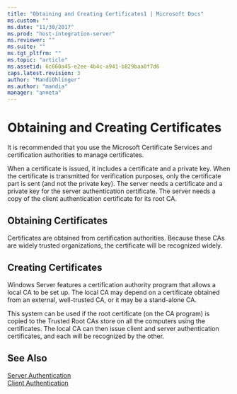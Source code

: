 ```yaml
---
title: "Obtaining and Creating Certificates1 | Microsoft Docs"
ms.custom: ""
ms.date: "11/30/2017"
ms.prod: "host-integration-server"
ms.reviewer: ""
ms.suite: ""
ms.tgt_pltfrm: ""
ms.topic: "article"
ms.assetid: 6c660a45-e2ee-4b4c-a941-b829baa0f7d6
caps.latest.revision: 3
author: "MandiOhlinger"
ms.author: "mandia"
manager: "anneta"
---
```

# Obtaining and Creating Certificates
It is recommended that you use the Microsoft Certificate Services and certification authorities to manage certificates.  
  
 When a certificate is issued, it includes a certificate and a private key. When the certificate is transmitted for verification purposes, only the certificate part is sent (and not the private key). The server needs a certificate and a private key for the server authentication certificate. The server needs a copy of the client authentication certificate for its root CA.  
  
## Obtaining Certificates  
 Certificates are obtained from certification authorities. Because these CAs are widely trusted organizations, the certificate will be recognized widely.  
  
## Creating Certificates  
 Windows Server features a certification authority program that allows a local CA to be set up. The local CA may depend on a certificate obtained from an external, well-trusted CA, or it may be a stand-alone CA.  
  
 This system can be used if the root certificate (on the CA program) is copied to the Trusted Root CAs store on all the computers using the certificates. The local CA can then issue client and server authentication certificates, and each will be recognized by the other.  
  
## See Also  
 [Server Authentication](../core/server-authentication1.md)   
 [Client Authentication](../core/client-authentication2.md)